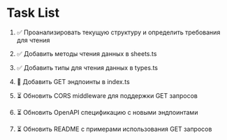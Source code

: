 # Task List

1. ✅ Проанализировать текущую структуру и определить требования для чтения

2. ✅ Добавить методы чтения данных в sheets.ts

3. ✅ Добавить типы для чтения данных в types.ts

4. 🔄 Добавить GET эндпоинты в index.ts

5. ⏳ Обновить CORS middleware для поддержки GET запросов

6. ⏳ Обновить OpenAPI спецификацию с новыми эндпоинтами

7. ⏳ Обновить README с примерами использования GET запросов


